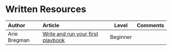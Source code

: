 # Written Resources


Author | Article | Level | Comments
:------ |:------|:--------:|:--------:
Arie Bregman | [Write and run your first playbook](http://abregman.com/2015/12/25/ansible-write-and-run-your-first-playbook) | Beginner | |
